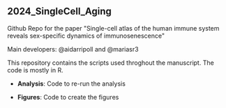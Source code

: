 ## 2024_SingleCell_Aging

Github Repo for the paper "Single-cell atlas of the human immune system reveals sex-specific dynamics of immunosenescence"

Main developers: @aidarripoll and @mariasr3

This repository contains the scripts used throghout the manuscript. The code is mostly in R. 

- **Analysis**: Code to re-run the analysis 

- **Figures**: Code to create the figures 

